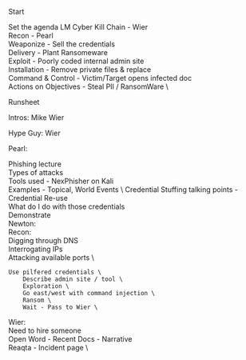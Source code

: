 Start 

Set the agenda
    LM Cyber Kill Chain - Wier \
    Recon - Pearl \
    Weaponize - Sell the credentials \
    Delivery - Plant Ransomeware \
    Exploit - Poorly coded internal admin site \
    Installation - Remove private files & replace \
    Command & Control - Victim/Target opens infected doc \
    Actions on Objectives - Steal PII / RansomWare \

Runsheet 

Intros: Mike Wier 

Hype Guy: Wier 

Pearl:  

Phishing lecture \
        Types of attacks \
        Tools used - NexPhisher on Kali \
        Examples - Topical, World Events \ 
        Credential Stuffing talking points - Credential Re-use \
        What do I do with those credentials \
        Demonstrate \
Newton: \
    Recon: \
        Digging through DNS \
        Interrogating IPs \
        Attacking available ports \
    
    Use pilfered credentials \
        Describe admin site / tool \
        Exploration \
        Go east/west with command injection \
        Ransom \
        Wait - Pass to Wier \

Wier: \
    Need to hire someone \
    Open Word - Recent Docs - Narrative \
    Reaqta - Incident page \








